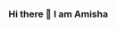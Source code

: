 ### Hi there 👋 I am Amisha

<!--
**Amishak29/Amishak29** is a ✨ _special_ ✨ repository because its `README.md` (this file) appears on your GitHub profile.

Here are some ideas to get you started:

- 🔭 I’m currently working on Networking Projects
- 🌱 I’m currently learning App development
- 👯 I’m looking to collaborate on Various Apps 
- 📫 You can reach me on Linkdin - Amisha Arunjay Kumar 
- ⚡ Fun fact: EUNOIA
-->
